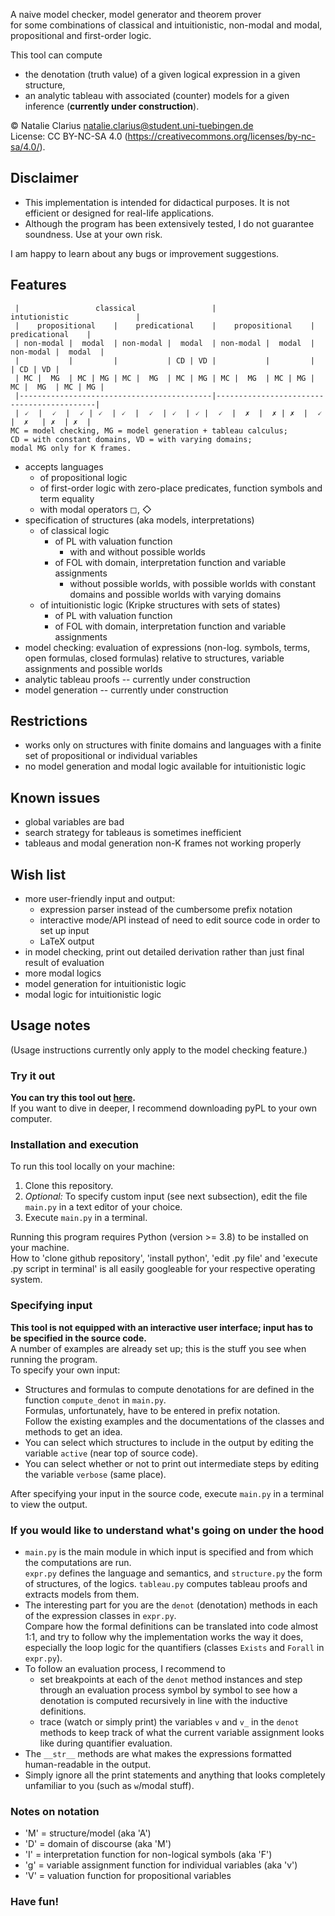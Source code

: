 A naive model checker, model generator and theorem prover   
for some combinations of classical and intuitionistic, non-modal and modal, propositional and first-order logic.  

This tool can compute  
- the denotation (truth value) of a given logical expression in a given structure,  
- an analytic tableau with associated (counter) models for a given inference (**currently under construction**).   

© Natalie Clarius <natalie.clarius@student.uni-tuebingen.de>  
License: CC BY-NC-SA 4.0 (https://creativecommons.org/licenses/by-nc-sa/4.0/). 

Disclaimer
----------
- This implementation is intended for didactical purposes. It is not efficient or designed for real-life applications.  
- Although the program has been extensively tested, I do not guarantee soundness. Use at your own risk.

I am happy to learn about any bugs or improvement suggestions.

Features
--------
```
 |                 classical                 |               intutionistic               |
 |    propositional    |    predicational    |    propositional    |    predicational    |
 | non-modal |  modal  | non-modal |  modal  | non-modal |  modal  | non-modal |  modal  |  
 |           |         |           | CD | VD |           |         |           | CD | VD |
 | MC |  MG  | MC | MG | MC |  MG  | MC | MG | MC |  MG  | MC | MG | MC |  MG  | MC | MG |
 |-------------------------------------------|-------------------------------------------|
 | 🗸  |  🗸  |  🗸 | 🗸  | 🗸  |  🗸  | 🗸  | 🗸 |  🗸  |  ✗  |  ✗ | ✗  |  🗸 |  ✗   | ✗  | ✗  |
MC = model checking, MG = model generation + tableau calculus; 
CD = with constant domains, VD = with varying domains;  
modal MG only for K frames.
```
 - accepts languages
   - of propositional logic
   - of first-order logic with zero-place predicates, function symbols and term equality
   - with modal operators ◻, ◇
 - specification of structures (aka models, interpretations)
    - of classical logic
        - of PL with valuation function
          - with and without possible worlds
        - of FOL with domain, interpretation function and variable assignments
          - without possible worlds, with possible worlds with constant domains and possible worlds with varying domains
    - of intuitionistic logic (Kripke structures with sets of states)
        - of PL with valuation function
        - of FOL with domain, interpretation function and variable assignments
 - model checking: evaluation of expressions (non-log. symbols, terms, open formulas, closed formulas)
   relative to structures, variable assignments and possible worlds
 - analytic tableau proofs -- currently under construction
 - model generation -- currently under construction

Restrictions
------------
 - works only on structures with finite domains and languages with a finite set of propositional or individual variables
 - no model generation and modal logic available for intuitionistic logic

Known issues
------------
 - global variables are bad
 - search strategy for tableaus is sometimes inefficient
 - tableaus and modal generation non-K frames not working properly

Wish list
---------
 - more user-friendly input and output:
   - expression parser instead of the cumbersome prefix notation
   - interactive mode/API instead of need to edit source code in order to set up input
   - LaTeX output
 - in model checking, print out detailed derivation rather than just final result of evaluation
- more modal logics
- model generation for intuitionistic logic
- modal logic for intuitionistic logic

Usage notes
-----------

(Usage instructions currently only apply to the model checking feature.)

### Try it out
**You can try this tool out [here](https://trinket.io/python3/757871dd18).**  
If you want to dive in deeper, I recommend downloading pyPL to your own computer.

### Installation and execution
To run this tool locally on your machine:
1. Clone this repository.
2. *Optional:* To specify custom input (see next subsection), edit the file `main.py` in a text editor of your choice.
3. Execute `main.py` in a terminal.

Running this program requires Python (version >= 3.8) to be installed on your machine.  
How to 'clone github repository', 'install python', 'edit .py file' and 'execute .py script in terminal' is all easily googleable for your respective operating system.

### Specifying input
**This tool is not equipped with an interactive user interface; input has to be specified in the source code.**  
A number of examples are already set up; this is the stuff you see when running the program.  
To specify your own input:  
- Structures and formulas to compute denotations for are defined in the function `compute_denot` in `main.py`.  
  Formulas, unfortunately, have to be entered in prefix notation.  
  Follow the existing examples and the documentations of the classes and methods to get an idea.  
- You can select which structures to include in the output by editing the variable `active` (near top of source code).
- You can select whether or not to print out intermediate steps by editing the variable `verbose` (same place).

After specifying your input in the source code, execute `main.py` in a terminal to view the output.

### If you would like to understand what's going on under the hood
- `main.py` is the main module in which input is specified and from which the computations are run.  
  `expr.py` defines the language and semantics, and `structure.py` the form of structures, of the logics.
  `tableau.py` computes tableau proofs and extracts models from them.
- The interesting part for you are the `denot` (denotation) methods in each of the expression classes in `expr.py`.  
  Compare how the formal definitions can be translated into code almost 1:1,
  and try to follow why the implementation works the way it does, especially the loop logic for the quantifiers 
  (classes `Exists` and `Forall` in `expr.py`).  
- To follow an evaluation process, I recommend to
  - set breakpoints at each of the `denot` method instances and step through an evaluation process symbol by symbol
    to see how a denotation is computed recursively in line with the inductive definitions.
  - trace (watch or simply print) the variables `v` and `v_` in the `denot` methods 
    to keep track of what the current variable assignment looks like during quantifier evaluation.  
- The `__str__` methods are what makes the expressions formatted human-readable in the output.  
- Simply ignore all the print statements and anything that looks completely unfamiliar to you (such as `w`/modal stuff).  

### Notes on notation
- 'M' = structure/model (aka 'A')
- 'D' = domain of discourse (aka 'M')
- 'I' = interpretation function for non-logical symbols (aka 'F')
- 'g' = variable assignment function for individual variables (aka 'v')
- 'V' = valuation function for propositional variables

### Have fun!
